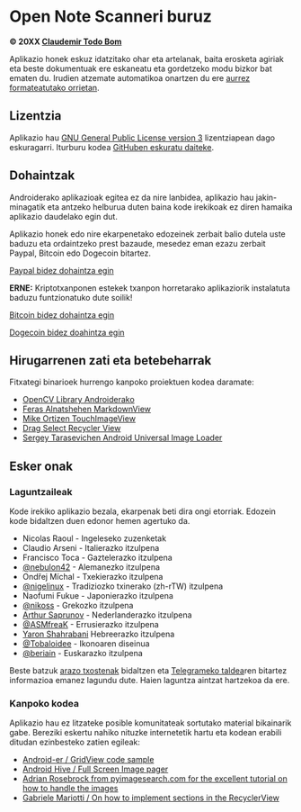 Open Note Scanneri buruz
=========================

**© 20XX [Claudemir Todo Bom](http://todobom.com)**

Aplikazio honek eskuz idatzitako ohar eta artelanak, baita erosketa agiriak eta beste dokumentuak ere eskaneatu eta gordetzeko modu bizkor bat ematen du. Irudien atzemate automatikoa onartzen du ere [aurrez formateatutako orrietan](https://github.com/ctodobom/OpenNoteScanner/raw/master/Page%20Templates/A4%20with%202%20pages.pdf).


Lizentzia
---------

Aplikazio hau [GNU General Public License version 3](http://www.gnu.org/licenses/gpl.txt) lizentziapean dago eskuragarri. Iturburu kodea [GitHuben eskuratu daiteke](http://github.com/ctodobom/OpenNoteScanner).

Dohaintzak
----------

Androiderako aplikazioak egitea ez da nire lanbidea, aplikazio hau jakin-minagatik eta antzeko helburua duten baina kode irekikoak ez diren hamaika aplikazio daudelako egin dut.

Aplikazio honek edo nire ekarpenetako edozeinek zerbait balio dutela uste baduzu eta ordaintzeko prest bazaude, mesedez eman ezazu zerbait Paypal, Bitcoin edo Dogecoin bitartez.

[Paypal bidez dohaintza egin](https://www.paypal.com/cgi-bin/webscr?cmd=_s-xclick&hosted_button_id=X6XHVCPMRQEL4)

**ERNE:** Kriptotxanponen estekek txanpon horretarako aplikaziorik instalatuta baduzu funtzionatuko dute soilik!

[Bitcoin bidez dohaintza egin](bitcoin:1H5tqKZoWdqkR54PGe9w67EzBnLXHBFmt9)

[Dogecoin bidez doahintza egin](dogecoin:DFBaP724XR3rfs9wFahBd353yFkgkqatvd)


Hirugarrenen zati eta betebeharrak
----------------------------------

Fitxategi binarioek hurrengo kanpoko proiektuen kodea daramate:

* [OpenCV Library Androiderako](http://www.opencv.org)
* [Feras Alnatshehen MarkdownView](https://github.com/falnatsheh/MarkdownView)
* [Mike Ortizen TouchImageView](https://github.com/MikeOrtiz/TouchImageView)
* [Drag Select Recycler View](https://github.com/afollestad/drag-select-recyclerview)
* [Sergey Tarasevichen Android Universal Image Loader](https://github.com/nostra13/Android-Universal-Image-Loader)

Esker onak
----------

### Laguntzaileak

Kode irekiko aplikazio bezala, ekarpenak beti dira ongi etorriak. Edozein kode bidaltzen duen edonor hemen agertuko da.

* Nicolas Raoul - Ingeleseko zuzenketak
* Claudio Arseni - Italierazko itzulpena
* Francisco Toca - Gaztelerazko itzulpena
* [@nebulon42](https://github.com/nebulon42) - Alemanezko itzulpena
* Ondřej Míchal - Txekierazko itzulpena
* [@nigelinux](https://github.com/nigelinux) - Tradiziozko txinerako (zh-rTW) itzulpena
* Naofumi Fukue - Japonierazko itzulpena
* [@nikoss](https://github.com/nikoss) - Grekozko itzulpena
* [Arthur Saprunov](https://github.com/Skydragonsz) - Nederlanderazko itzulpena
* [@ASMfreaK](https://github.com/ASMfreaK) - Errusierazko itzulpena
* [Yaron Shahrabani](https://github.com/yarons) Hebreerazko itzulpena
* [@Tobaloidee](https://github.com/Tobaloidee) - Ikonoaren diseinua
* [@beriain](https://github.com/beriain) - Euskarazko itzulpena

Beste batzuk [arazo txostenak](https://github.com/ctodobom/OpenNoteScanner/issues) bidaltzen eta [Telegrameko taldea](https://telegram.me/joinchat/CGzsxQgjl8CyAZNrTG0qZg)ren bitartez informazioa emanez lagundu dute. Haien laguntza aintzat hartzekoa da ere.

### Kanpoko kodea

Aplikazio hau ez litzateke posible komunitateak sortutako material bikainarik gabe. Bereziki eskertu nahiko nituzke internetetik hartu eta kodean erabili ditudan ezinbesteko zatien egileak:

* [Android-er / GridView code sample](http://android-er.blogspot.com.br/2012/07/gridview-loading-photos-from-sd-card.html)
* [Android Hive / Full Screen Image pager](http://www.androidhive.info/2013/09/android-fullscreen-image-slider-with-swipe-and-pinch-zoom-gestures/)
* [Adrian Rosebrock from pyimagesearch.com for the excellent tutorial on how to handle the images](http://www.pyimagesearch.com/2014/09/01/build-kick-ass-mobile-document-scanner-just-5-minutes/)
* [Gabriele Mariotti / On how to implement sections in the RecyclerView](https://gist.github.com/gabrielemariotti/e81e126227f8a4bb339c)
